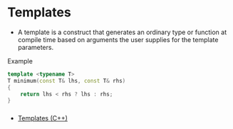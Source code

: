 # Templates
- A template is a construct that generates an ordinary type or function at compile time based on arguments the user supplies for the template parameters.

Example
```c++
template <typename T>
T minimum(const T& lhs, const T& rhs)
{
    return lhs < rhs ? lhs : rhs;
}
```

###
- [Templates (C++)](https://learn.microsoft.com/en-us/cpp/cpp/templates-cpp?view=msvc-170)